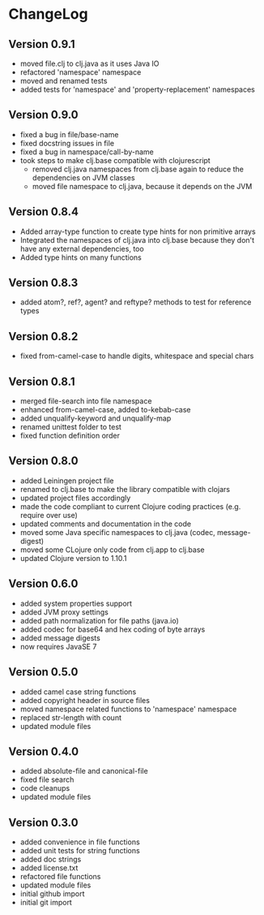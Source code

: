 ChangeLog
=========

Version 0.9.1
-------------
* moved file.clj to clj.java as it uses Java IO
* refactored 'namespace' namespace
* moved and renamed tests
* added tests for 'namespace' and 'property-replacement' namespaces

Version 0.9.0
-------------
* fixed a bug in file/base-name
* fixed docstring issues in file
* fixed a bug in namespace/call-by-name
* took steps to make clj.base compatible with clojurescript
  * removed clj.java namespaces from clj.base again to reduce the dependencies on JVM classes
  * moved file namespace to clj.java, because it depends on the JVM

Version 0.8.4
-------------
* Added array-type function to create type hints for non primitive arrays
* Integrated the namespaces of clj.java into clj.base because they don't have
  any external dependencies, too
* Added type hints on many functions

Version 0.8.3
-------------
* added atom?, ref?, agent? and reftype? methods to test for reference types

Version 0.8.2
-------------
* fixed from-camel-case to handle digits, whitespace and special chars

Version 0.8.1
-------------
* merged file-search into file namespace
* enhanced from-camel-case, added to-kebab-case
* added unqualify-keyword and unqualify-map
* renamed unittest folder to test
* fixed function definition order

Version 0.8.0
------------- 
* added Leiningen project file
* renamed to clj.base to make the library compatible with clojars
* updated project files accordingly
* made the code compliant to current Clojure coding practices (e.g. require over use)
* updated comments and documentation in the code
* moved some Java specific namespaces to clj.java (codec, message-digest)
* moved some CLojure only code from clj.app to clj.base
* updated Clojure version to 1.10.1

Version 0.6.0
-------------
* added system properties support
* added JVM proxy settings
* added path normalization for file paths (java.io)
* added codec for base64 and hex coding of byte arrays
* added message digests
* now requires JavaSE 7

Version 0.5.0
-------------
* added camel case string functions
* added copyright header in source files
* moved namespace related functions to 'namespace' namespace
* replaced str-length with count
* updated module files

Version 0.4.0
-------------
* added absolute-file and canonical-file
* fixed file search
* code cleanups
* updated module files

Version 0.3.0
-------------
* added convenience in file functions
* added unit tests for string functions
* added doc strings
* added license.txt
* refactored file functions
* updated module files
* initial github import
* initial git import
